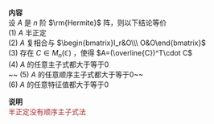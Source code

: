 **内容**  
设 $A$ 是 $n$ 阶 $\rm{Hermite}$ 阵，则以下结论等价  
$(1)$   $A$ 半正定  
$(2)$   $A$ 复相合与 $\begin{bmatrix}I_r&O\\\ O&O\end{bmatrix}$  
$(3)$  存在 $C\in M_n(\mathbb{C})$ ，使得 $A=(\overline{C})^T\cdot C$  
$(4)$   $A$ 的任意主子式都大于等于0  
~~ $(5)$   $A$ 的任意顺序主子式都大于等于0~~  
$(6)$   $A$ 的任意特征值都大于等于0  
  
**说明**  
<font color=brown>半正定没有顺序主子式法</font>  
